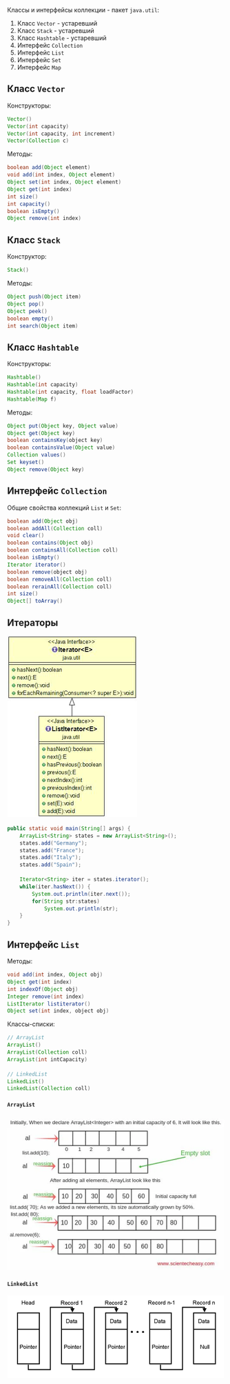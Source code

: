 Классы и интерфейсы коллекции - пакет `java.util`:
1. Класс `Vector` - устаревший
2. Класс `Stack` - устаревший
3. Класс `Hashtable` - устаревший
4. Интерфейс `Collection`
5. Интерфейс `List`
6. Интерфейс `Set`
7. Интерфейс `Map`
## Класс `Vector`
Конструкторы:
```java
Vector()
Vector(int capacity)
Vector(int capacity, int increment)
Vector(Collection c)
```
Методы:
```java
boolean add(Object element)
void add(int index, Object element)
Object set(int index, Object element)
Object get(int index)
int size()
int capacity()
boolean isEmpty()
Object remove(int index)
```
## Класс `Stack`
Конструктор:
```java
Stack()
```
Методы:
```java
Object push(Object item)
Object pop()
Object peek()
boolean empty()
int search(Object item)
```
## Класс `Hashtable`
Конструкторы:
```java
Hashtable()
Hashtable(int capacity)
Hashtable(int capacity, float loadFactor)
Hashtable(Map f)
```
Методы:
```java
Object put(Object key, Object value)
Object get(Object key)
boolean containsKey(object key)
boolean containsValue(Object value)
Collection values()
Set keyset()
Object remove(Object key)
```
## Интерфейс `Collection`
Общие свойства коллекций `List` и `Set`:
```java
boolean add(Object obj)
boolean addAll(Collection coll)
void clear()
boolean contains(Object obj)
boolean containsAll(Collection coll)
boolean isEmpty()
Iterator iterator()
boolean remove(object obj)
boolean removeAll(Collection coll)
boolean rerainAll(Collection coll)
int size()
Object[] toArray()
```
## Итераторы
![Iterator и ListIterator](../Pictures/04_01.%20Iterator%20и%20ListIterator.png)  
```java
public static void main(String[] args) {
	ArrayList<String> states = new ArrayList<String>();
	states.add("Germany");
	states.add("France");
	states.add("Italy");
	states.add("Spain");
	
	Iterator<String> iter = states.iterator();
	while(iter.hasNext()) {
		System.out.println(iter.next());
		for(String str:states)
			System.out.println(str);
	}
}
```
## Интерфейс `List`
Методы:
```java
void add(int index, Object obj)
Object get(int index)
int indexOf(Object obj)
Integer remove(int index)
ListIterator listiterator()
Object set(int index, object obj)
```
Классы-списки:
```java
// ArrayList
ArrayList()
ArrayList(Collection coll)
ArrayList(int intCapacity)

// LinkedList
LinkedList()
LinkedList(Collection coll)
```
#### `ArrayList`
![ArrayList](../Pictures/04_02.%20ArrayList.png)
#### `LinkedList`
![LinkedList](../Pictures/04_03.%20LinkedList.png)
